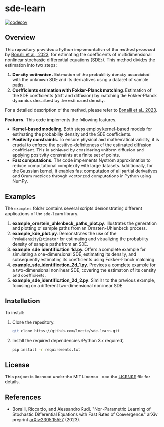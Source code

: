 # sde-learn
[![codecov](https://codecov.io/github/lmotte/sde-learn/graph/badge.svg?token=EIKWPA3U4I)](https://codecov.io/github/lmotte/sde-learn)

## Overview

This repository provides a Python implementation of the method proposed by [Bonalli et al., 2023](#references), for
estimating the coefficients of multidimensional nonlinear stochastic differential equations (SDEs). This method divides
the estimation into two steps:

1. **Density estimation.** Estimation of the probability density associated with the unknown SDE and its derivatives
   using a dataset of sample paths.
2. **Coefficients estimation with Fokker-Planck matching.** Estimation of the SDE coefficients (drift and diffusion) by
   matching the Fokker-Planck dynamics described by the estimated density.

For a detailed description of the method, please refer to [Bonalli et al., 2023](#references).

**Features.** This code implements the following features.

- **Kernel-based modeling.** Both steps employ kernel-based models for estimating the probability density and the SDE
  coefficients.
- **Positivity constraints.** To ensure physical and mathematical validity, it is crucial to enforce the
  positive-definiteness of the estimated diffusion coefficient. This is achieved by considering uniform diffusion and
  applying positivity constraints at a finite set of points.
- **Fast computations.** The code implements Nyström approximation to reduce computational complexity with large
  datasets. Additionally, for the Gaussian kernel, it enables fast computation of all partial derivatives and Gram
  matrices through vectorized computations in Python using NumPy.

## Examples

The `examples` folder contains several scripts demonstrating different applications of the `sde-learn` library.

1. **example_ornstein_uhlenbeck_paths_plot.py**. Illustrates the generation and plotting of sample paths from an
   Ornstein-Uhlenbeck process.
2. **example_kde_plot.py**. Demonstrates the use of the `ProbaDensityEstimator` for estimating and visualizing the
   probability density of sample paths from an SDE.
3. **example_sde_identification_1d.py**. Offers a complete example for simulating a one-dimensional SDE, estimating its
   density, and subsequently estimating its coefficients using Fokker-Planck matching.
4. **example_sde_identification_2d_1.py**. Provides a complete example for a two-dimensional nonlinear SDE, covering the
   estimation of its density and coefficients.
5. **example_sde_identification_2d_2.py**. Similar to the previous example, focusing on a different two-dimensional
   nonlinear SDE.


## Installation

To install:

1. Clone the repository.
   ```bash
   git clone https://github.com/lmotte/sde-learn.git
   ```
2. Install the required dependencies (Python 3.x required).
   ```bash
   pip install -r requirements.txt
    ```

## License

This project is licensed under the MIT License - see the [LICENSE](LICENSE) file for details.

## References

- Bonalli, Riccardo, and Alessandro Rudi. "Non-Parametric Learning of Stochastic Differential Equations with Fast Rates
  of Convergence." arXiv preprint [arXiv:2305.15557](https://arxiv.org/abs/2305.15557) (2023).